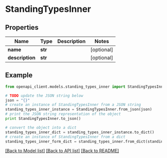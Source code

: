 # StandingTypesInner


## Properties

Name | Type | Description | Notes
------------ | ------------- | ------------- | -------------
**name** | **str** |  | [optional] 
**description** | **str** |  | [optional] 

## Example

```python
from openapi_client.models.standing_types_inner import StandingTypesInner

# TODO update the JSON string below
json = "{}"
# create an instance of StandingTypesInner from a JSON string
standing_types_inner_instance = StandingTypesInner.from_json(json)
# print the JSON string representation of the object
print StandingTypesInner.to_json()

# convert the object into a dict
standing_types_inner_dict = standing_types_inner_instance.to_dict()
# create an instance of StandingTypesInner from a dict
standing_types_inner_form_dict = standing_types_inner.from_dict(standing_types_inner_dict)
```
[[Back to Model list]](../README.md#documentation-for-models) [[Back to API list]](../README.md#documentation-for-api-endpoints) [[Back to README]](../README.md)


